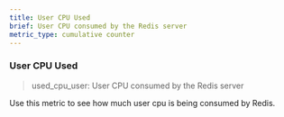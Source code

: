 ```yaml
---
title: User CPU Used
brief: User CPU consumed by the Redis server
metric_type: cumulative counter
---
```

### User CPU Used

> used_cpu_user: User CPU consumed by the Redis server

Use this metric to see how much user cpu is being consumed by Redis.
